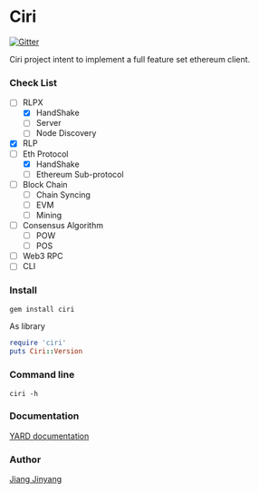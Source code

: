 Ciri
===============
[![Gitter](https://badges.gitter.im/join.svg)](https://gitter.im/ciri-ethereum/Lobby)

Ciri project intent to implement a full feature set ethereum client.

### Check List

* [ ] RLPX
  * [x] HandShake
  * [ ] Server
  * [ ] Node Discovery
* [x] RLP
* [ ] Eth Protocol
  * [x] HandShake
  * [ ] Ethereum Sub-protocol
* [ ] Block Chain
  * [ ] Chain Syncing
  * [ ] EVM
  * [ ] Mining
* [ ] Consensus Algorithm
  * [ ] POW
  * [ ] POS
* [ ] Web3 RPC
* [ ] CLI

### Install

``` bash
gem install ciri
```

As library

``` ruby
require 'ciri'
puts Ciri::Version
```

### Command line

`ciri -h`

### Documentation

[YARD documentation](https://www.rubydoc.info/github/ruby-ethereum/ciri/master)

### Author

[Jiang Jinyang](https://justjjy.com)
